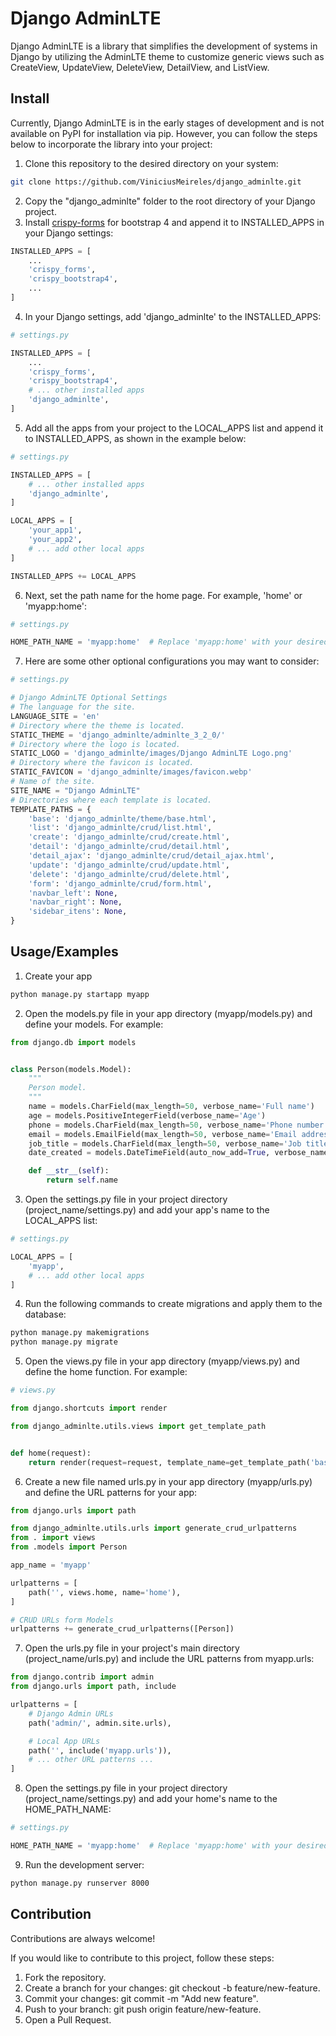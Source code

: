 
# Django AdminLTE

Django AdminLTE is a library that simplifies the development of systems in Django by utilizing the AdminLTE theme to customize generic views such as CreateView, UpdateView, DeleteView, DetailView, and ListView.


## Install

Currently, Django AdminLTE is in the early stages of development and is not available on PyPI for installation via pip. However, you can follow the steps below to incorporate the library into your project:

1. Clone this repository to the desired directory on your system:

```bash
git clone https://github.com/ViniciusMeireles/django_adminlte.git
```

2. Copy the "django_adminlte" folder to the root directory of your Django project.
3. Install [crispy-forms](https://pypi.org/project/crispy-bootstrap4/) for bootstrap 4 and append it to INSTALLED_APPS in your Django settings:

```python
INSTALLED_APPS = [
    ...
    'crispy_forms',
    'crispy_bootstrap4',
    ...
]
```

4. In your Django settings, add 'django_adminlte' to the INSTALLED_APPS:

```python
# settings.py

INSTALLED_APPS = [
    ...
    'crispy_forms',
    'crispy_bootstrap4',
    # ... other installed apps
    'django_adminlte',
]
```

5. Add all the apps from your project to the LOCAL_APPS list and append it to INSTALLED_APPS, as shown in the example below:

```python
# settings.py

INSTALLED_APPS = [
    # ... other installed apps
    'django_adminlte',
]

LOCAL_APPS = [
    'your_app1',
    'your_app2',
    # ... add other local apps
]

INSTALLED_APPS += LOCAL_APPS
``` 

6. Next, set the path name for the home page. For example, 'home' or 'myapp:home':

```python
# settings.py

HOME_PATH_NAME = 'myapp:home'  # Replace 'myapp:home' with your desired home page path
```

7. Here are some other optional configurations you may want to consider:

```python
# settings.py

# Django AdminLTE Optional Settings
# The language for the site.
LANGUAGE_SITE = 'en'
# Directory where the theme is located.
STATIC_THEME = 'django_adminlte/adminlte_3_2_0/'
# Directory where the logo is located.
STATIC_LOGO = 'django_adminlte/images/Django AdminLTE Logo.png'
# Directory where the favicon is located.
STATIC_FAVICON = 'django_adminlte/images/favicon.webp'
# Name of the site.
SITE_NAME = "Django AdminLTE"
# Directories where each template is located.
TEMPLATE_PATHS = {
    'base': 'django_adminlte/theme/base.html',
    'list': 'django_adminlte/crud/list.html',
    'create': 'django_adminlte/crud/create.html',
    'detail': 'django_adminlte/crud/detail.html',
    'detail_ajax': 'django_adminlte/crud/detail_ajax.html',
    'update': 'django_adminlte/crud/update.html',
    'delete': 'django_adminlte/crud/delete.html',
    'form': 'django_adminlte/crud/form.html',
    'navbar_left': None,
    'navbar_right': None,
    'sidebar_itens': None,
}
```
## Usage/Examples

1. Create your app

```bash
python manage.py startapp myapp
```

2. Open the models.py file in your app directory (myapp/models.py) and define your models. For example:

```python
from django.db import models


class Person(models.Model):
    """
    Person model.
    """
    name = models.CharField(max_length=50, verbose_name='Full name')
    age = models.PositiveIntegerField(verbose_name='Age')
    phone = models.CharField(max_length=50, verbose_name='Phone number')
    email = models.EmailField(max_length=50, verbose_name='Email address')
    job_title = models.CharField(max_length=50, verbose_name='Job title')
    date_created = models.DateTimeField(auto_now_add=True, verbose_name='Date created')

    def __str__(self):
        return self.name

```

3. Open the settings.py file in your project directory (project_name/settings.py) and add your app's name to the LOCAL_APPS list:

```python
# settings.py

LOCAL_APPS = [
    'myapp',
    # ... add other local apps
]
```

4. Run the following commands to create migrations and apply them to the database:

```bash
python manage.py makemigrations
python manage.py migrate
```

5. Open the views.py file in your app directory (myapp/views.py) and define the home function. For example:

```python
# views.py

from django.shortcuts import render

from django_adminlte.utils.views import get_template_path


def home(request):
    return render(request=request, template_name=get_template_path('base'))
```

6. Create a new file named urls.py in your app directory (myapp/urls.py) and define the URL patterns for your app:

```python
from django.urls import path

from django_adminlte.utils.urls import generate_crud_urlpatterns
from . import views
from .models import Person

app_name = 'myapp'

urlpatterns = [
    path('', views.home, name='home'),
]

# CRUD URLs form Models
urlpatterns += generate_crud_urlpatterns([Person])

```

7. Open the urls.py file in your project's main directory (project_name/urls.py) and include the URL patterns from myapp.urls:

```python
from django.contrib import admin
from django.urls import path, include

urlpatterns = [
    # Django Admin URLs
    path('admin/', admin.site.urls),

    # Local App URLs
    path('', include('myapp.urls')),
    # ... other URL patterns ...
]

```

8. Open the settings.py file in your project directory (project_name/settings.py) and add your home's name to the HOME_PATH_NAME:

```python
# settings.py

HOME_PATH_NAME = 'myapp:home'  # Replace 'myapp:home' with your desired home page path
```

9. Run the development server:
```bash
python manage.py runserver 8000
```
## Contribution

Contributions are always welcome!

If you would like to contribute to this project, follow these steps:

1. Fork the repository.
2. Create a branch for your changes: git checkout -b feature/new-feature.
3. Commit your changes: git commit -m "Add new feature".
4. Push to your branch: git push origin feature/new-feature.
5. Open a Pull Request.
